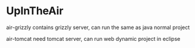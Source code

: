 UpInTheAir
==========


air-grizzly contains grizzly server, can run the same as java normal project


air-tomcat need tomcat server, can run web dynamic project in eclipse